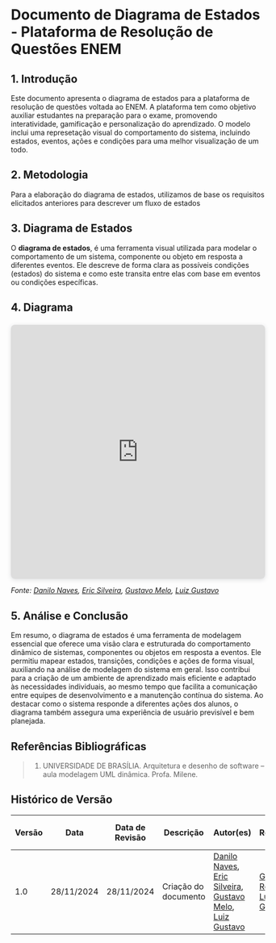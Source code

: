 # Documento de Diagrama de Estados - Plataforma de Resolução de Questões ENEM

## 1. Introdução

Este documento apresenta o diagrama de estados para a plataforma de resolução de questões voltada ao ENEM. A plataforma tem como objetivo auxiliar estudantes na preparação para o exame, promovendo interatividade, gamificação e personalização do aprendizado. O modelo inclui uma represetação visual do comportamento do sistema, incluindo estados, eventos, ações e condições para uma melhor visualização de um todo.

## 2. Metodologia

Para a elaboração do diagrama de estados, utilizamos de base os requisitos elicitados anteriores para descrever um fluxo de estados 


## 3. Diagrama de Estados

O **diagrama de estados**, é uma ferramenta visual utilizada para modelar o comportamento de um sistema, componente ou objeto em resposta a diferentes eventos. Ele descreve de forma clara as possíveis condições (estados) do sistema e como este transita entre elas com base em eventos ou condições específicas.

## 4. Diagrama

<div style="position: relative; width: 100%; height: 0; padding-top: 100.0000%;
 padding-bottom: 0; box-shadow: 0 2px 8px 0 rgba(63,69,81,0.16); margin-top: 1.6em; margin-bottom: 0.9em; overflow: hidden;
 border-radius: 8px; will-change: transform;">
  <iframe loading="lazy" style="position: absolute; width: 100%; height: 100%; top: 0; left: 0; border: none; padding: 0;margin: 0;"
    src="https://www.canva.com/design/DAGXn03vxAs/yPP8UGH0JkU2jmTWmmIhSw/view?embed" allowfullscreen="allowfullscreen" allow="fullscreen">
  </iframe>
</div>

_Fonte: [Danilo Naves](https://github.com/DaniloNavesS), [Eric Silveira](https://github.com/ericbky), [Gustavo Melo](https://github.com/gusrberto), [Luiz Gustavo](https://github.com/LuizGust4vo)_

   
## 5. Análise e Conclusão

Em resumo, o diagrama de estados é uma ferramenta de modelagem essencial que oferece uma visão clara e estruturada do comportamento dinâmico de sistemas, componentes ou objetos em resposta a eventos. Ele permitiu mapear estados, transições, condições e ações de forma visual, auxiliando na análise de modelagem do sistema em geral. Isso contribui para a criação de um ambiente de aprendizado mais eficiente e adaptado às necessidades individuais, ao mesmo tempo que facilita a comunicação entre equipes de desenvolvimento e a manutenção contínua do sistema. Ao destacar como o sistema responde a diferentes ações dos alunos, o diagrama também assegura uma experiência de usuário previsível e bem planejada.

## Referências Bibliográficas

> 1. UNIVERSIDADE DE BRASÍLIA. Arquitetura e desenho de software – aula modelagem UML dinâmica. Profa. Milene.


## Histórico de Versão

| Versão | Data | Data de Revisão | Descrição | Autor(es) | Revisor(es) | Detalhes da revisão |
| ------ | ---- | --------------- | --------- | --------- | ----------- | ------------------- |
| 1.0 | 28/11/2024 | 28/11/2024 | Criação do documento | [Danilo Naves](https://github.com/DaniloNavesS), [Eric Silveira](https://github.com/ericbky), [Gustavo Melo](https://github.com/gusrberto), [Luiz Gustavo](https://github.com/LuizGust4vo) | [Gustavo Roberto](https://github.com/gusrberto), [Luiz Gustavo](https://github.com/LuizGust4vo) | [#6](https://github.com/UnBArqDsw2024-2/2024.2_G3_Aprender_Entrega_02/) |
